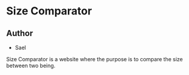 # Size Comparator

## Author
* Sael

Size Comparator is a website where the purpose is to compare the size between two being.
